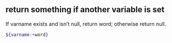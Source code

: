## return something if another variable is set
If varname exists and isn’t null, return word; otherwise return null.
```bash
${varname:+word}
```
